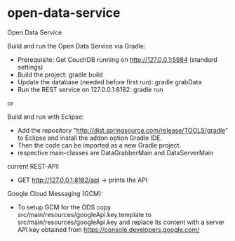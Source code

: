 ﻿open-data-service
=================

Open Data Service


Build and run the Open Data Service via Gradle:
* Prerequisite: Get CouchDB running on http://127.0.0.1:5984 (standard settings)
* Build the project: gradle build
* Update the database (needed before first run): gradle grabData
* Run the REST service on 127.0.0.1:8182: gradle run

or

Build and run with Eclipse:
* Add the repository "http://dist.springsource.com/release/TOOLS/gradle" to Eclipse and install the addon option Gradle IDE.
* Then the code can be imported as a new Gradle project.
* respective main-classes are DataGrabberMain and DataServerMain


current REST-API:
* GET http://127.0.0.1:8182/api -> prints the API


Google Cloud Messaging (GCM):
* To setup GCM for the ODS copy src/main/resources/googleApi.key.template to src/main/resources/googleApi.key and replace its content with a server API key obtained from https://console.developers.google.com/
